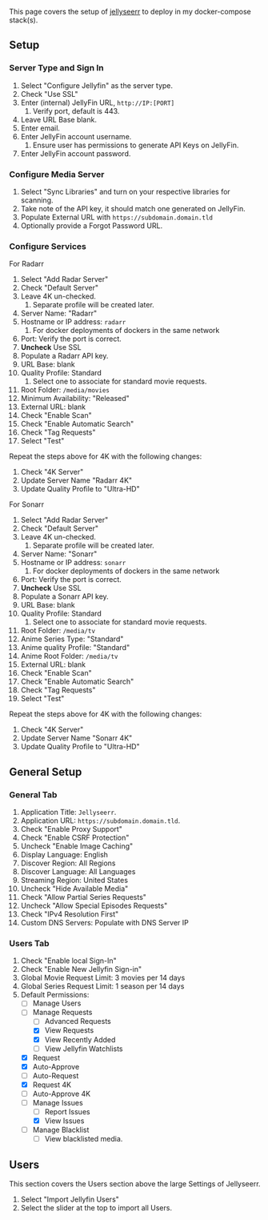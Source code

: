 This page covers the setup of [jellyseerr](https://github.com/fallenbagel/jellyseerr) to deploy in my docker-compose stack(s).

## Setup

### Server Type and Sign In

1. Select "Configure Jellyfin" as the server type.
2. Check "Use SSL"
3. Enter (internal) JellyFin URL, `http://IP:[PORT]`
   1. Verify port, default is 443.
4. Leave URL Base blank.
5. Enter email.
6. Enter JellyFin account username.
   1. Ensure user has permissions to generate API Keys on JellyFin.
7. Enter JellyFin account password.

### Configure Media Server

1. Select "Sync Libraries" and turn on your respective libraries for scanning.
2. Take note of the API key, it should match one generated on JellyFin.
3. Populate External URL with `https://subdomain.domain.tld`
4. Optionally provide a Forgot Password URL.

### Configure Services

For Radarr

1. Select "Add Radar Server"
2. Check "Default Server"
3. Leave 4K un-checked.
   1. Separate profile will be created later.
4. Server Name: "Radarr"
5. Hostname or IP address: `radarr`
   1. For docker deployments of dockers in the same network
6. Port: Verify the port is correct.
7. **Uncheck** Use SSL
8. Populate a Radarr API key.
9. URL Base: blank
10. Quality Profile: Standard
    1. Select one to associate for standard movie requests.
11. Root Folder: `/media/movies`
12. Minimum Availability: "Released"
13. External URL: blank
14. Check "Enable Scan"
15. Check "Enable Automatic Search"
16. Check "Tag Requests"
17. Select "Test"

Repeat the steps above for 4K with the following changes:

1. Check "4K Server"
2. Update Server Name "Radarr 4K"
3. Update Quality Profile to "Ultra-HD"

For Sonarr

1. Select "Add Radar Server"
2. Check "Default Server"
3. Leave 4K un-checked.
   1. Separate profile will be created later.
4. Server Name: "Sonarr"
5. Hostname or IP address: `sonarr`
   1. For docker deployments of dockers in the same network
6. Port: Verify the port is correct.
7. **Uncheck** Use SSL
8. Populate a Sonarr API key.
9. URL Base: blank
10. Quality Profile: Standard
    1. Select one to associate for standard movie requests.
11. Root Folder: `/media/tv`
12. Anime Series Type: "Standard"
13. Anime quality Profile: "Standard"
14. Anime Root Folder: `/media/tv`
15. External URL: blank
16. Check "Enable Scan"
17. Check "Enable Automatic Search"
18. Check "Tag Requests"
19. Select "Test"

Repeat the steps above for 4K with the following changes:

1. Check "4K Server"
2. Update Server Name "Sonarr 4K"
3. Update Quality Profile to "Ultra-HD"

## General Setup

### General Tab

1. Application Title: `Jellyseerr`.
2. Application URL: `https://subdomain.domain.tld`.
3. Check "Enable Proxy Support"
4. Check "Enable CSRF Protection"
5. Uncheck "Enable Image Caching"
6. Display Language: English
7. Discover Region: All Regions
8. Discover Language: All Languages
9. Streaming Region: United States
10. Uncheck "Hide Available Media"
11. Check "Allow Partial Series Requests"
12. Uncheck "Allow Special Episodes Requests"
13. Check "IPv4 Resolution First"
14. Custom DNS Servers: Populate with DNS Server IP

### Users Tab

1. Check "Enable local Sign-In"
2. Check "Enable New Jellyfin Sign-in"
3. Global Movie Request Limit: 3 movies per 14 days
4. Global Series Request Limit: 1 season per 14 days
5. Default Permissions:
   - [ ] Manage Users
   - [ ] Manage Requests
     - [ ] Advanced Requests
     - [X] View Requests
     - [X] View Recently Added
     - [ ] View Jellyfin Watchlists
   - [X] Request
   - [X] Auto-Approve
   - [ ] Auto-Request
   - [X] Request 4K
   - [ ] Auto-Approve 4K
   - [ ] Manage Issues
     - [ ] Report Issues
     - [X] View Issues
   - [ ] Manage Blacklist
     - [ ] View blacklisted media.

## Users

This section covers the Users section above the large Settings of Jellyseerr.

1. Select "Import Jellyfin Users"
2. Select the slider at the top to import all Users.
